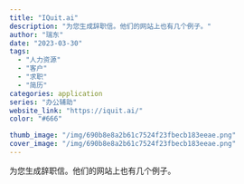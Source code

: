 ```yaml
---
title: "IQuit.ai"
description: "为您生成辞职信。他们的网站上也有几个例子。"
author: "瑞东"
date: "2023-03-30"
tags:
  - "人力资源"
  - "客户"
  - "求职"
  - "简历"
categories: application
series: "办公辅助"
website_link: "https://iquit.ai/"
color: "#666"

thumb_image: "/img/690b8e8a2b61c7524f23fbecb183eeae.png"
cover_image: "/img/690b8e8a2b61c7524f23fbecb183eeae.png"
---
```


为您生成辞职信。他们的网站上也有几个例子。